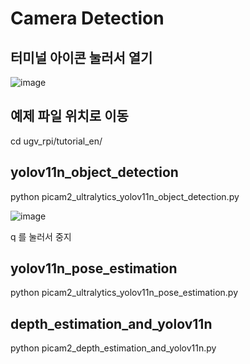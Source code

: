 # Camera Detection

## 터미널 아이콘 눌러서 열기

![image](https://github.com/user-attachments/assets/2fb09f56-4191-472b-a85c-dce99cb7448a)

## 예제 파일 위치로 이동

cd ugv_rpi/tutorial_en/

## yolov11n_object_detection

python picam2_ultralytics_yolov11n_object_detection.py

![image](https://github.com/user-attachments/assets/1d73dbfb-f54b-4671-98ef-ca89b0d74f69)

q 를 눌러서 중지

##  yolov11n_pose_estimation

python picam2_ultralytics_yolov11n_pose_estimation.py

## depth_estimation_and_yolov11n

python picam2_depth_estimation_and_yolov11n.py


